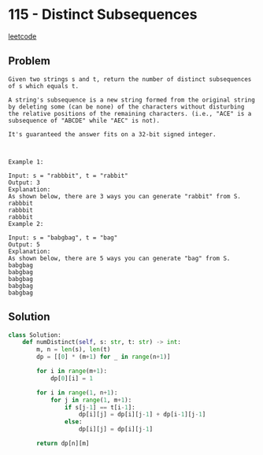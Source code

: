 # 115 - Distinct Subsequences

[leetcode](https://leetcode.com/problems/distinct-subsequences/)

## Problem

    Given two strings s and t, return the number of distinct subsequences of s which equals t.
    
    A string's subsequence is a new string formed from the original string by deleting some (can be none) of the characters without disturbing the relative positions of the remaining characters. (i.e., "ACE" is a subsequence of "ABCDE" while "AEC" is not).
    
    It's guaranteed the answer fits on a 32-bit signed integer.
    
     
    
    Example 1:
    
    Input: s = "rabbbit", t = "rabbit"
    Output: 3
    Explanation:
    As shown below, there are 3 ways you can generate "rabbit" from S.
    rabbbit
    rabbbit
    rabbbit
    Example 2:
    
    Input: s = "babgbag", t = "bag"
    Output: 5
    Explanation:
    As shown below, there are 5 ways you can generate "bag" from S.
    babgbag
    babgbag
    babgbag
    babgbag
    babgbag

## Solution

```python
class Solution:
    def numDistinct(self, s: str, t: str) -> int:
        m, n = len(s), len(t)
        dp = [[0] * (m+1) for _ in range(n+1)]

        for i in range(m+1):
            dp[0][i] = 1

        for i in range(1, n+1):
            for j in range(1, m+1):
                if s[j-1] == t[i-1]:
                    dp[i][j] = dp[i][j-1] + dp[i-1][j-1]
                else:
                    dp[i][j] = dp[i][j-1]

        return dp[n][m]
```

